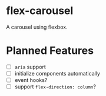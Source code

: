 # flex-carousel
A carousel using flexbox.

# Planned Features
- [ ] `aria` support
- [ ] initialize components automatically
- [ ] event hooks?
- [ ] support `flex-direction: column`?